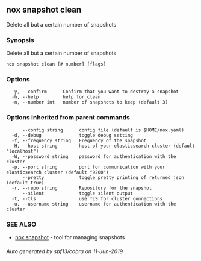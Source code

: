 ## nox snapshot clean

Delete all but a certain number of snapshots

### Synopsis

Delete all but a certain number of snapshots

```
nox snapshot clean [# number] [flags]
```

### Options

```
  -y, --confirm      Confirm that you want to destroy a snapshot
  -h, --help         help for clean
  -n, --number int   number of snapshots to keep (default 3)
```

### Options inherited from parent commands

```
      --config string      config file (default is $HOME/nox.yaml)
  -d, --debug              toggle debug setting
  -f, --frequency string   Frequency of the snapshot
  -H, --host string        host of your elasticsearch cluster (default "localhost")
  -W, --password string    password for authentication with the cluster
  -p, --port string        port for communication with your elasticsearch cluster (default "9200")
      --pretty             toggle pretty printing of returned json (default true)
  -r, --repo string        Repository for the snapshot
      --silent             toggle silent output
  -t, --tls                use TLS for cluster connections
  -u, --username string    username for authentication with the cluster
```

### SEE ALSO

* [nox snapshot](nox_snapshot.md)	 - tool for managing snapshots

###### Auto generated by spf13/cobra on 11-Jun-2019
